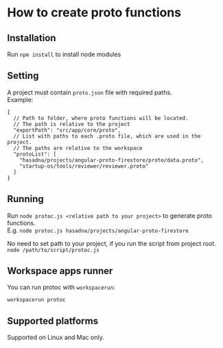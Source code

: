 # How to create proto functions

## Installation 
Run `npm install` to install node modules

## Setting
A project must contain `proto.json` file with required paths.  
Example:
```
{ 
  // Path to folder, where proto functions will be located.
  // The path is relative to the project
  "exportPath": "src/app/core/proto",
  // List with paths to each .proto file, which are used in the project.
  // The paths are relative to the workspace
  "protoList": [
    "hasadna/projects/angular-proto-firestore/proto/data.proto",
    "startup-os/tools/reviewer/reviewer.proto"
  ]
}
```

## Running
Run `node protoc.js <relative path to your project>` to generate proto functions.  
E.g. `node protoc.js hasadna/projects/angular-proto-firestore`  

No need to set path to your project, if you run the script from project root.  
`node /path/to/script/protoc.js`  

## Workspace apps runner
You can run protoc with `workspacerun`:
```
workspacerun protoc
```

## Supported platforms
Supported on Linux and Mac only.
